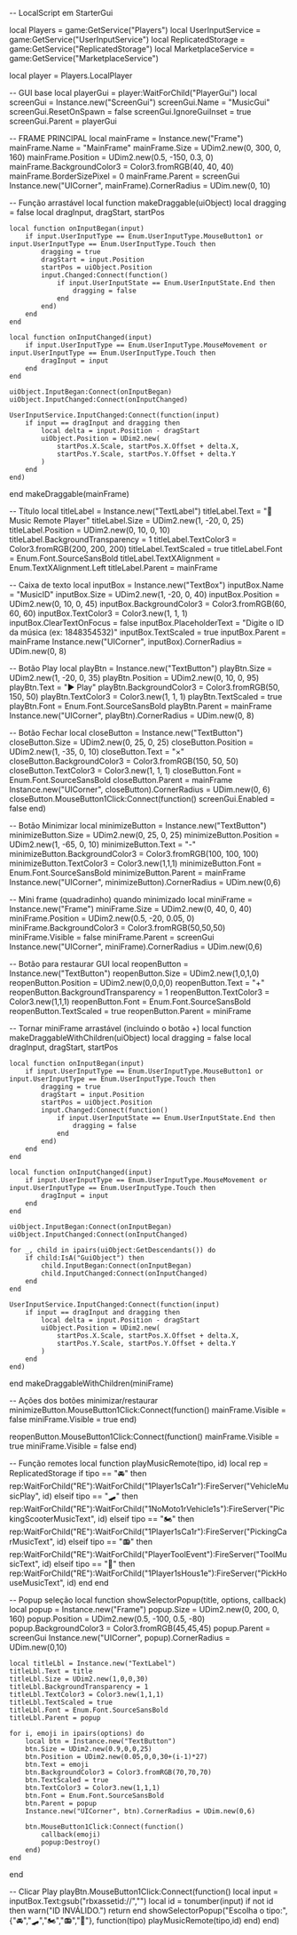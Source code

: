-- LocalScript em StarterGui

local Players = game:GetService("Players")
local UserInputService = game:GetService("UserInputService")
local ReplicatedStorage = game:GetService("ReplicatedStorage")
local MarketplaceService = game:GetService("MarketplaceService")

local player = Players.LocalPlayer

-- GUI base
local playerGui = player:WaitForChild("PlayerGui")
local screenGui = Instance.new("ScreenGui")
screenGui.Name = "MusicGui"
screenGui.ResetOnSpawn = false
screenGui.IgnoreGuiInset = true
screenGui.Parent = playerGui

-- FRAME PRINCIPAL
local mainFrame = Instance.new("Frame")
mainFrame.Name = "MainFrame"
mainFrame.Size = UDim2.new(0, 300, 0, 160)
mainFrame.Position = UDim2.new(0.5, -150, 0.3, 0)
mainFrame.BackgroundColor3 = Color3.fromRGB(40, 40, 40)
mainFrame.BorderSizePixel = 0
mainFrame.Parent = screenGui
Instance.new("UICorner", mainFrame).CornerRadius = UDim.new(0, 10)

-- Função arrastável
local function makeDraggable(uiObject)
	local dragging = false
	local dragInput, dragStart, startPos

	local function onInputBegan(input)
		if input.UserInputType == Enum.UserInputType.MouseButton1 or input.UserInputType == Enum.UserInputType.Touch then
			dragging = true
			dragStart = input.Position
			startPos = uiObject.Position
			input.Changed:Connect(function()
				if input.UserInputState == Enum.UserInputState.End then
					dragging = false
				end
			end)
		end
	end

	local function onInputChanged(input)
		if input.UserInputType == Enum.UserInputType.MouseMovement or input.UserInputType == Enum.UserInputType.Touch then
			dragInput = input
		end
	end

	uiObject.InputBegan:Connect(onInputBegan)
	uiObject.InputChanged:Connect(onInputChanged)

	UserInputService.InputChanged:Connect(function(input)
		if input == dragInput and dragging then
			local delta = input.Position - dragStart
			uiObject.Position = UDim2.new(
				startPos.X.Scale, startPos.X.Offset + delta.X,
				startPos.Y.Scale, startPos.Y.Offset + delta.Y
			)
		end
	end)
end
makeDraggable(mainFrame)

-- Título
local titleLabel = Instance.new("TextLabel")
titleLabel.Text = "🎵 Music Remote Player"
titleLabel.Size = UDim2.new(1, -20, 0, 25)
titleLabel.Position = UDim2.new(0, 10, 0, 10)
titleLabel.BackgroundTransparency = 1
titleLabel.TextColor3 = Color3.fromRGB(200, 200, 200)
titleLabel.TextScaled = true
titleLabel.Font = Enum.Font.SourceSansBold
titleLabel.TextXAlignment = Enum.TextXAlignment.Left
titleLabel.Parent = mainFrame

-- Caixa de texto
local inputBox = Instance.new("TextBox")
inputBox.Name = "MusicID"
inputBox.Size = UDim2.new(1, -20, 0, 40)
inputBox.Position = UDim2.new(0, 10, 0, 45)
inputBox.BackgroundColor3 = Color3.fromRGB(60, 60, 60)
inputBox.TextColor3 = Color3.new(1, 1, 1)
inputBox.ClearTextOnFocus = false
inputBox.PlaceholderText = "Digite o ID da música (ex: 1848354532)"
inputBox.TextScaled = true
inputBox.Parent = mainFrame
Instance.new("UICorner", inputBox).CornerRadius = UDim.new(0, 8)

-- Botão Play
local playBtn = Instance.new("TextButton")
playBtn.Size = UDim2.new(1, -20, 0, 35)
playBtn.Position = UDim2.new(0, 10, 0, 95)
playBtn.Text = "▶️ Play"
playBtn.BackgroundColor3 = Color3.fromRGB(50, 150, 50)
playBtn.TextColor3 = Color3.new(1, 1, 1)
playBtn.TextScaled = true
playBtn.Font = Enum.Font.SourceSansBold
playBtn.Parent = mainFrame
Instance.new("UICorner", playBtn).CornerRadius = UDim.new(0, 8)

-- Botão Fechar
local closeButton = Instance.new("TextButton")
closeButton.Size = UDim2.new(0, 25, 0, 25)
closeButton.Position = UDim2.new(1, -35, 0, 10)
closeButton.Text = "×"
closeButton.BackgroundColor3 = Color3.fromRGB(150, 50, 50)
closeButton.TextColor3 = Color3.new(1, 1, 1)
closeButton.Font = Enum.Font.SourceSansBold
closeButton.Parent = mainFrame
Instance.new("UICorner", closeButton).CornerRadius = UDim.new(0, 6)
closeButton.MouseButton1Click:Connect(function()
	screenGui.Enabled = false
end)

-- Botão Minimizar
local minimizeButton = Instance.new("TextButton")
minimizeButton.Size = UDim2.new(0, 25, 0, 25)
minimizeButton.Position = UDim2.new(1, -65, 0, 10)
minimizeButton.Text = "-"
minimizeButton.BackgroundColor3 = Color3.fromRGB(100, 100, 100)
minimizeButton.TextColor3 = Color3.new(1,1,1)
minimizeButton.Font = Enum.Font.SourceSansBold
minimizeButton.Parent = mainFrame
Instance.new("UICorner", minimizeButton).CornerRadius = UDim.new(0,6)

-- Mini frame (quadradinho) quando minimizado
local miniFrame = Instance.new("Frame")
miniFrame.Size = UDim2.new(0, 40, 0, 40)
miniFrame.Position = UDim2.new(0.5, -20, 0.05, 0)
miniFrame.BackgroundColor3 = Color3.fromRGB(50,50,50)
miniFrame.Visible = false
miniFrame.Parent = screenGui
Instance.new("UICorner", miniFrame).CornerRadius = UDim.new(0,6)

-- Botão para restaurar GUI
local reopenButton = Instance.new("TextButton")
reopenButton.Size = UDim2.new(1,0,1,0)
reopenButton.Position = UDim2.new(0,0,0,0)
reopenButton.Text = "+"
reopenButton.BackgroundTransparency = 1
reopenButton.TextColor3 = Color3.new(1,1,1)
reopenButton.Font = Enum.Font.SourceSansBold
reopenButton.TextScaled = true
reopenButton.Parent = miniFrame

-- Tornar miniFrame arrastável (incluindo o botão +)
local function makeDraggableWithChildren(uiObject)
	local dragging = false
	local dragInput, dragStart, startPos

	local function onInputBegan(input)
		if input.UserInputType == Enum.UserInputType.MouseButton1 or input.UserInputType == Enum.UserInputType.Touch then
			dragging = true
			dragStart = input.Position
			startPos = uiObject.Position
			input.Changed:Connect(function()
				if input.UserInputState == Enum.UserInputState.End then
					dragging = false
				end
			end)
		end
	end

	local function onInputChanged(input)
		if input.UserInputType == Enum.UserInputType.MouseMovement or input.UserInputType == Enum.UserInputType.Touch then
			dragInput = input
		end
	end

	uiObject.InputBegan:Connect(onInputBegan)
	uiObject.InputChanged:Connect(onInputChanged)

	for _, child in ipairs(uiObject:GetDescendants()) do
		if child:IsA("GuiObject") then
			child.InputBegan:Connect(onInputBegan)
			child.InputChanged:Connect(onInputChanged)
		end
	end

	UserInputService.InputChanged:Connect(function(input)
		if input == dragInput and dragging then
			local delta = input.Position - dragStart
			uiObject.Position = UDim2.new(
				startPos.X.Scale, startPos.X.Offset + delta.X,
				startPos.Y.Scale, startPos.Y.Offset + delta.Y
			)
		end
	end)
end
makeDraggableWithChildren(miniFrame)

-- Ações dos botões minimizar/restaurar
minimizeButton.MouseButton1Click:Connect(function()
	mainFrame.Visible = false
	miniFrame.Visible = true
end)

reopenButton.MouseButton1Click:Connect(function()
	mainFrame.Visible = true
	miniFrame.Visible = false
end)

-- Função remotes
local function playMusicRemote(tipo, id)
	local rep = ReplicatedStorage
	if tipo == "🚘" then
		rep:WaitForChild("RE"):WaitForChild("1Player1sCa1r"):FireServer("VehicleMusicPlay", id)
	elseif tipo == "🛹" then
		rep:WaitForChild("RE"):WaitForChild("1NoMoto1rVehicle1s"):FireServer("PickingScooterMusicText", id)
	elseif tipo == "🏍️" then
		rep:WaitForChild("RE"):WaitForChild("1Player1sCa1r"):FireServer("PickingCarMusicText", id)
	elseif tipo == "📻" then
		rep:WaitForChild("RE"):WaitForChild("PlayerToolEvent"):FireServer("ToolMusicText", id)
	elseif tipo == "🏡" then
		rep:WaitForChild("RE"):WaitForChild("1Player1sHous1e"):FireServer("PickHouseMusicText", id)
	end
end

-- Popup seleção
local function showSelectorPopup(title, options, callback)
	local popup = Instance.new("Frame")
	popup.Size = UDim2.new(0, 200, 0, 160)
	popup.Position = UDim2.new(0.5, -100, 0.5, -80)
	popup.BackgroundColor3 = Color3.fromRGB(45,45,45)
	popup.Parent = screenGui
	Instance.new("UICorner", popup).CornerRadius = UDim.new(0,10)

	local titleLbl = Instance.new("TextLabel")
	titleLbl.Text = title
	titleLbl.Size = UDim2.new(1,0,0,30)
	titleLbl.BackgroundTransparency = 1
	titleLbl.TextColor3 = Color3.new(1,1,1)
	titleLbl.TextScaled = true
	titleLbl.Font = Enum.Font.SourceSansBold
	titleLbl.Parent = popup

	for i, emoji in ipairs(options) do
		local btn = Instance.new("TextButton")
		btn.Size = UDim2.new(0.9,0,0,25)
		btn.Position = UDim2.new(0.05,0,0,30+(i-1)*27)
		btn.Text = emoji
		btn.BackgroundColor3 = Color3.fromRGB(70,70,70)
		btn.TextScaled = true
		btn.TextColor3 = Color3.new(1,1,1)
		btn.Font = Enum.Font.SourceSansBold
		btn.Parent = popup
		Instance.new("UICorner", btn).CornerRadius = UDim.new(0,6)

		btn.MouseButton1Click:Connect(function()
			callback(emoji)
			popup:Destroy()
		end)
	end
end

-- Clicar Play
playBtn.MouseButton1Click:Connect(function()
	local input = inputBox.Text:gsub("rbxassetid://","")
	local id = tonumber(input)
	if not id then
		warn("ID INVÁLIDO.")
		return
	end
	showSelectorPopup("Escolha o tipo:", {"🚘","🛹","🏍️","📻","🏡"}, function(tipo)
		playMusicRemote(tipo,id)
	end)
end)
